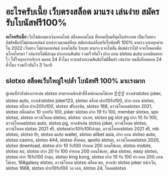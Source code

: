 # อะไรครับเนี้ย เว็บตรงสล็อต มาแรง เล่นง่าย สมัครรับโบนัสฟรี100%
**อะไรครับเนี้ย** เว็บไซต์เกมหาเงินออนไลน์ สล็อตออนไลน์ ที่ยอดเยี่ยมที่สุดในประเทศ เป็นเว็บตรงลิขสิทธิ์แท้ไม่ผ่านเอเย่นต์ แหล่งรวมเกมสล็อต สมัครเล่นสล็อตรับโบนัสฟรี 100% มาแรง แซงทุกค่าย ใน 2022 เว็บตรง ไม่ผ่านเอเย่นต์ ถอนไม่อั้น รีบเลย มาแรง แจกไม่อั้น มีแต่คำว่าได้! แจกโหดเหมือนโกดใครมา ! เล่นง่ายไม่มีสะดุด ฝากถอนAuto รวดเร็วทันใจ ฝาก ถอน slotxo auto แอดมินตอบไว ใส่ใจทุกการบริการ ตลอด 24 ชั่วโมง ระบบฝากถอนAutoไม่มีขึ้นต่ำ เล่นง่าย บนมือถือตลอด 24 ชั่วโมง รวดเร็วทันใจ 3 วินาที


## slotxo สล็อตเว็บใหญ่ใจปล้ำ โบนัสฟรี 100% มาเเรงมาก
ผู้เล่นที่กำลังต้องการเล่น slotxo สามารถคลิกเข้าที่ลิ้งค์ด้านบนได้เลย ☝️☝️☝️
ทางเข้าslotxo joker, slotxo auto, ทางเข้าslotxo joker123, slotxo สล็อต ฝาก10รับ100, ฝาก-ถอน slotxo, slotxo สล็อต ฝาก20รับ100, slotxo ฟรีเครดิต, slotxo 168, ดาวน์โหลดslotxo 2021, slotxo สล็อตฝาก 10 บาทรับ 100, joker slotxo ฝาก 19 รับ 100, member slotxo, spx slotxo, slotxo ดาวน์โหลด slotxo, slotxo วอเลท, slotxo pg slot pg ฝาก 10 รับ 100, ดาวน์โหลดslotxo auto, slotxo pg, ทางเข้าเล่น slotxo joker, ดาวน์โหลด slotxo, ดาวน์โหลด slotxo 2021 ฟรี, slotxoฝาก10รับ100ล่าสุด, ดาวน์โหลดslotxo 2021 ฟรี, mb slotxo, slotxo th, slotxo auto wallet, slotxo allbet asia, ฝาก ถอน slotxo auto, slotxo casino, slotxo 444, slotxo ทั้งหมด, apollo slotxo, ดาวน์โหลดslotxo 2020, slotxo download, slotxo ฝาก 10 รับ100 ทำยอด 200 ถอนได้เลย, slotxo mobile, slotxo xo, slotxo ฝาก 20 รับ 100 ทำยอด 200 ถอนได้เลย, aka slotxo, easy slotxo, slotxo ฝาก 15รับ100 ล่าสุด, slotxo king kong, slotxo ฝาก 10 รับ 100 ทำ ยอด 200 ถอนได้เลย, 168galaxy slotxo, ดาวน์โหลด slotxo สล็อต xo, ทางเข้า slotxo joker หน้าเว็บ, slotxo 1668, slotxo ฝาก10รับ100 วอ เลท, slotxo 24, โหลดslotxo
